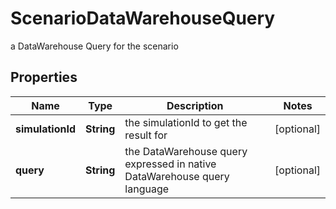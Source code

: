 

# ScenarioDataWarehouseQuery

a DataWarehouse Query for the scenario

## Properties

Name | Type | Description | Notes
------------ | ------------- | ------------- | -------------
**simulationId** | **String** | the simulationId to get the result for |  [optional]
**query** | **String** | the DataWarehouse query expressed in native DataWarehouse query language |  [optional]



